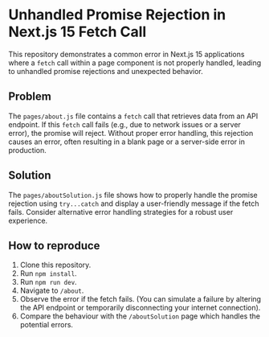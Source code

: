# Unhandled Promise Rejection in Next.js 15 Fetch Call

This repository demonstrates a common error in Next.js 15 applications where a `fetch` call within a page component is not properly handled, leading to unhandled promise rejections and unexpected behavior.

## Problem

The `pages/about.js` file contains a `fetch` call that retrieves data from an API endpoint.  If this `fetch` call fails (e.g., due to network issues or a server error), the promise will reject.  Without proper error handling, this rejection causes an error, often resulting in a blank page or a server-side error in production.

## Solution

The `pages/aboutSolution.js` file shows how to properly handle the promise rejection using `try...catch` and display a user-friendly message if the fetch fails.  Consider alternative error handling strategies for a robust user experience. 

## How to reproduce

1. Clone this repository.
2. Run `npm install`.
3. Run `npm run dev`.
4. Navigate to `/about`.
5. Observe the error if the fetch fails. (You can simulate a failure by altering the API endpoint or temporarily disconnecting your internet connection).
6. Compare the behaviour with the `/aboutSolution` page which handles the potential errors.
